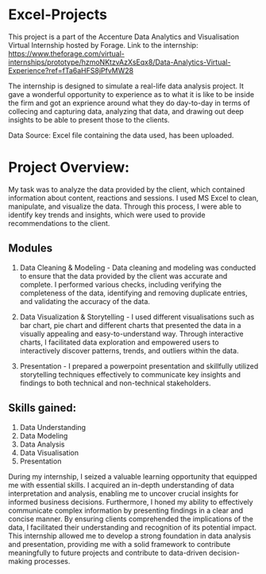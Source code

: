 # Excel-Projects
This project is a part of the Accenture Data Analytics and Visualisation Virtual Internship hosted by Forage. Link to the internship: https://www.theforage.com/virtual-internships/prototype/hzmoNKtzvAzXsEqx8/Data-Analytics-Virtual-Experience?ref=fTa6aHFS8jPfvMW28

The internship is designed to simulate a real-life data analysis project. It gave a wonderful opportunity to experience as to what it is like to be inside the firm and got an exprience around what they do day-to-day in terms of collecing and capturing data, analyzing that data, and drawing out deep insights to be able to present those to the clients.

Data Source: Excel file containing the data used, has been uploaded.

# Project Overview:
My task was to analyze the data provided by the client, which contained information about content, reactions and sessions. I used MS Excel to clean, manipulate, and visualize the data. Through this process, I were able to identify key trends and insights, which were used to provide recommendations to the client.

## Modules

1. Data Cleaning & Modeling - Data cleaning and modeling was conducted to ensure that the data provided by the client was accurate and complete. I performed various checks, including verifying the completeness of the data, identifying and removing duplicate entries, and validating the accuracy of the data.

2. Data Visualization & Storytelling - I used different visualisations such as bar chart, pie chart and different charts that presented the data in a visually appealing and easy-to-understand way. Through interactive charts, I facilitated data exploration and empowered users to interactively discover patterns, trends, and outliers within the data. 

3. Presentation - I prepared a powerpoint presentation and skillfully utilized storytelling techniques effectively to communicate key insights and findings to both technical and non-technical stakeholders.  

## Skills gained:
1. Data Understanding 
2. Data Modeling
3. Data Analysis
4. Data Visualisation 
5. Presentation

During my internship, I seized a valuable learning opportunity that equipped me with essential skills. I acquired an in-depth understanding of data interpretation and analysis, enabling me to uncover crucial insights for informed business decisions. Furthermore, I honed my ability to effectively communicate complex information by presenting findings in a clear and concise manner. By ensuring clients comprehended the implications of the data, I facilitated their understanding and recognition of its potential impact. This internship allowed me to develop a strong foundation in data analysis and presentation, providing me with a solid framework to contribute meaningfully to future projects and contribute to data-driven decision-making processes.
